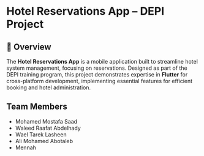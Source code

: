 # Hotel Reservations App – DEPI Project  

## 📌 Overview  
The **Hotel Reservations App** is a mobile application built to streamline hotel system management, focusing on reservations. Designed as part of the DEPI training program, this project demonstrates expertise in **Flutter** for cross-platform development, implementing essential features for efficient booking and hotel administration.  

## Team Members  
- Mohamed Mostafa Saad  
- Waleed Raafat Abdelhady  
- Wael Tarek Lasheen  
- Ali Mohamed Abotaleb
- Mennah  
